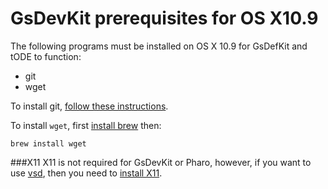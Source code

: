 # GsDevKit prerequisites for OS X10.9

The following programs must be installed on OS X 10.9 for GsDefKit and tODE to function:

  - git
  - wget

To install git, [follow these instructions][2].

To install `wget`, first [install brew][1] then:

```
brew install wget
```

###X11
X11 is not required for GsDevKit or Pharo, however, if you want to use [vsd][4], then you need to [install X11][3].

[1]: http://coolestguidesontheplanet.com/setting-up-os-x-mavericks-and-homebrew/
[2]: http://git-scm.com/book/en/v2/Getting-Started-Installing-Git#Installing-on-Mac
[3]: http://xquartz.macosforge.org/landing/
[4]: http://gemtalksystems.com/products/vsd/
